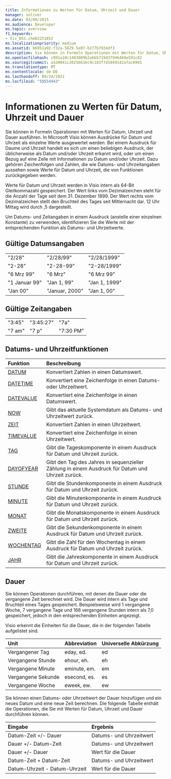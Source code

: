 ```yaml
---
title: Informationen zu Werten für Datum, Uhrzeit und Dauer
manager: soliver
ms.date: 03/09/2015
ms.audience: Developer
ms.topic: overview
f1_keywords:
- Vis_DSS.chm82251852
ms.localizationpriority: medium
ms.assetid: b6951a92-f32a-5829-5e07-b277b7934df3
description: Sie können in Formeln Operationen mit Werten für Datum, Uhrzeit und Dauer ausführen. In Microsoft Visio können Ausdrücke für Datum und Uhrzeit als einzelne Werte ausgewertet werden. Bei einem Ausdruck für Daume und Uhrzeit handelt es sich um einen beliebigen Ausdruck, der üblicherweise als Datum und/oder Uhrzeit erkannt wird, oder um einen Bezug auf eine Zelle mit Informationen zu Datum und/oder Uhrzeit. Dazu gehören Zeichenfolgen und Zahlen, die wie Datums- und Uhrzeitangaben aussehen sowie Werte für Datum und Uhrzeit, die von Funktionen zurückgegeben werden.
ms.openlocfilehash: c991a10c1403009b2abb5719d37946469e591c82
ms.sourcegitcommit: a1d9041c20256616c9c183f7d1049142a7ac6991
ms.translationtype: MT
ms.contentlocale: de-DE
ms.lasthandoff: 09/24/2021
ms.locfileid: "59554943"
---
```

# <a name="about-date-time-and-duration-values"></a>Informationen zu Werten für Datum, Uhrzeit und Dauer

Sie können in Formeln Operationen mit Werten für Datum, Uhrzeit und Dauer ausführen. In Microsoft Visio können Ausdrücke für Datum und Uhrzeit als einzelne Werte ausgewertet werden. Bei einem Ausdruck für Daume und Uhrzeit handelt es sich um einen beliebigen Ausdruck, der üblicherweise als Datum und/oder Uhrzeit erkannt wird, oder um einen Bezug auf eine Zelle mit Informationen zu Datum und/oder Uhrzeit. Dazu gehören Zeichenfolgen und Zahlen, die wie Datums- und Uhrzeitangaben aussehen sowie Werte für Datum und Uhrzeit, die von Funktionen zurückgegeben werden.
  
Werte für Datum und Uhrzeit werden in Visio intern als 64-Bit Gleitkommazahl gespeichert. Der Wert links vom Dezimalzeichen steht für die Anzahl der Tage seit dem 31. Dezember 1899. Der Wert rechts vom Dezimalzeichen stellt den Bruchteil des Tages seit Mitternacht dar. 12 Uhr Mittag wird durch ,5 dargestellt.
  
Um Datums- und Zeitangaben in einem Ausdruck (anstelle einer einzelnen Konstante) zu verwenden, identifizieren Sie die Werte mit der entsprechenden Funktion als Datums- und Uhrzeitwerte.
  
## <a name="valid-dates"></a>Gültige Datumsangaben

||||
|:-----|:-----|:-----|
| "2/28"  <br/> | "2/28/99"  <br/> | "2/28/1999"  <br/> |
| "2-28"  <br/> | "2-28-99"  <br/> | "2-28/1999"  <br/> |
| "6 Mrz 99"  <br/> | "6 Mrz"  <br/> | "6 Mrz 99"  <br/> |
| "1 Januar 99"  <br/> | "Jan 1, 99"  <br/> | "Jan 1, 1999"  <br/> |
| "Jan 00"  <br/> | "Januar, 2000"  <br/> | "Jan 1, 00"  <br/> |
   
## <a name="valid-times"></a>Gültige Zeitangaben

||||
|:-----|:-----|:-----|
| "3:45"  <br/> | "3:45:27"  <br/> | "7a"  <br/> |
| "7 am"  <br/> | "7 p"  <br/> | "7:30 PM"  <br/> |
   
## <a name="date-and-time-functions"></a>Datums- und Uhrzeitfunktionen

|**Funktion**|**Beschreibung**|
|:-----|:-----|
|[DATUM](date-function-visioshapesheet.md) <br/> | Konvertiert Zahlen in einen Datumswert.  <br/> |
|[DATETIME](datetime-function.md) <br/> | Konvertiert eine Zeichenfolge in einen Datums- oder Uhrzeitwert.  <br/> |
|[DATEVALUE](datevalue-function-visioshapesheet.md) <br/> | Konvertiert eine Zeichenfolge in einen Datumswert.  <br/> |
|[NOW](now-function-visioshapesheet.md) <br/> | Gibt das aktuelle Systemdatum als Datums- und Uhrzeitwert zurück.  <br/> |
|[ZEIT](time-function-visioshapesheet.md) <br/> | Konvertiert Zahlen in einen Uhrzeitwert.  <br/> |
|[TIMEVALUE](timevalue-function-visioshapesheet.md) <br/> | Konvertiert eine Zeichenfolge in einen Uhrzeitwert.  <br/> |
|[TAG](day-function-visioshapesheet.md) <br/> | Gibt die Tageskomponente in einem Ausdruck für Datum und Uhrzeit zurück.  <br/> |
|[DAYOFYEAR](dayofyear-function.md) <br/> | Gibt den Tag des Jahres in sequenzieller Zählung in einem Ausdruck für Datum und Uhrzeit zurück.  <br/> |
|[STUNDE](hour-function-visioshapesheet.md) <br/> | Gibt die Stundenkomponente in einem Ausdruck für Datum und Uhrzeit zurück.  <br/> |
|[MINUTE](minute-function-visioshapesheet.md) <br/> | Gibt die Minutenkomponente in einem Ausdruck für Datum und Uhrzeit zurück.  <br/> |
|[MONAT](month-function-visioshapesheet.md) <br/> | Gibt die Monatskomponente in einem Ausdruck für Datum und Uhrzeit zurück.  <br/> |
|[ZWEITE](second-function-visioshapesheet.md) <br/> | Gibt die Sekundenkomponente in einem Ausdruck für Datum und Uhrzeit zurück.  <br/> |
|[WOCHENTAG](weekday-function-visioshapesheet.md) <br/> | Gibt die Zahl für den Wochentag in einem Ausdruck für Datum und Uhrzeit zurück.  <br/> |
|[JAHR](year-function-visioshapesheet.md) <br/> | Gibt die Jahreskomponente in einem Ausdruck für Datum und Uhrzeit zurück.  <br/> |
   
## <a name="duration"></a>Dauer

Sie können Operationen durchführen, mit denen die Dauer oder die vergangene Zeit berechnet wird. Die Dauer wird intern als Tage und Bruchteil eines Tages gespeichert. Beispielsweise wird 1 vergangene Woche, 7 vergangene Tage und 168 vergangene Stunden intern als 7,0 gespeichert, jedoch in den entsprechenden Einheiten angezeigt.
  
Visio erkennt die Einheiten für die Dauer, die in der folgenden Tabelle aufgelistet sind.
  
|**Unit**|**Abbreviation**|**Universelle Abkürzung**|
|:-----|:-----|:-----|
| Vergangener Tag  <br/> | eday, ed.  <br/> | ed  <br/> |
| Vergangene Stunde  <br/> | ehour, eh.  <br/> | eh  <br/> |
| Vergangene Minute  <br/> | eminute, em.  <br/> | em  <br/> |
| Vergangene Sekunde  <br/> | esecond, es.  <br/> | es  <br/> |
| Vergangene Woche  <br/> | eweek, ew.  <br/> | ew  <br/> |
   
Sie können einen Datums- oder Uhrzeitwert der Dauer hinzufügen und ein neues Datum und eine neue Zeit berechnen. Die folgende Tabelle enthält die Operationen, die Sie mit Werten für Datum, Uhrzeit und Dauer durchführen können.
  
|**Eingabe**|**Ergebnis**|
|:-----|:-----|
| Datum-Zeit +/- Dauer  <br/> | Datums- und Uhrzeitwert  <br/> |
| Dauer +/- Datum-Zeit  <br/> | Datums- und Uhrzeitwert  <br/> |
| Dauer +/- Dauer  <br/> | Wert für die Dauer  <br/> |
| Datum-Zeit + Datum-Zeit  <br/> | Datums- und Uhrzeitwert  <br/> |
| Datum-Uhrzeit - Datum-Uhrzeit  <br/> | Wert für die Dauer  <br/> |
   

